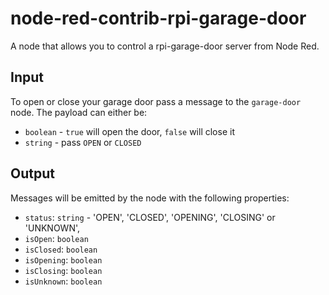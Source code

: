 
# node-red-contrib-rpi-garage-door

A node that allows you to control a rpi-garage-door server from Node Red.

## Input

To open or close your garage door pass a message to the `garage-door` node. The payload can either be:

 * `boolean` - `true` will open the door, `false` will close it
 * `string` - pass `OPEN` or `CLOSED`

 ## Output

 Messages will be emitted by the node with the following properties:

  * `status`: `string` - 'OPEN', 'CLOSED', 'OPENING', 'CLOSING' or 'UNKNOWN',
  * `isOpen`: `boolean`
  * `isClosed`: `boolean`
  * `isOpening`: `boolean`
  * `isClosing`: `boolean`
  * `isUnknown`: `boolean`